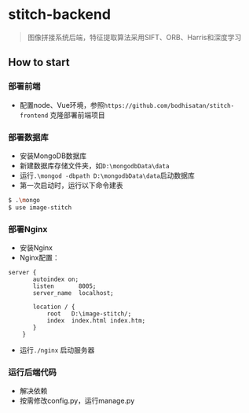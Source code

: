 # stitch-backend

> 图像拼接系统后端，特征提取算法采用SIFT、ORB、Harris和深度学习

## How to start
### 部署前端
* 配置node、Vue环境，参照`https://github.com/bodhisatan/stitch-frontend` 克隆部署前端项目
### 部署数据库
* 安装MongoDB数据库
* 新建数据库存储文件夹，如`D:\mongodbData\data`
* 运行`.\mongod -dbpath D:\mongodbData\data`启动数据库
* 第一次启动时，运行以下命令建表
```bash
$ .\mongo
$ use image-stitch
```
### 部署Nginx
* 安装Nginx
* Nginx配置：
```text
server {
       autoindex on;
       listen       8005;
       server_name  localhost;

       location / {
           root   D:\image-stitch/;
           index  index.html index.htm;
       }
    }
```
* 运行`./nginx` 启动服务器

### 运行后端代码
* 解决依赖
* 按需修改config.py，运行manage.py
